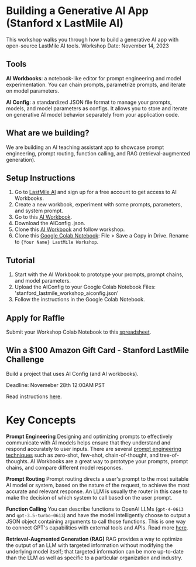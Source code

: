 # Building a Generative AI App (Stanford x LastMile AI)

This workshop walks you through how to build a generative AI app with open-source LastMile AI tools.
Workshop Date: November 14, 2023

## Tools

**AI Workbooks**: a notebook-like editor for prompt engineering and model experimentation. You can chain prompts, parametrize prompts, and iterate on model parameters.

**AI Config**: a standardized JSON file format to manage your prompts, models, and model parameters as configs. It allows you to store and iterate on generative AI model behavior separately from your application code.

## What are we building?

We are building an AI teaching assistant app to showcase prompt engineering, prompt routing, function calling, and RAG (retrieval-augmented generation).

## Setup Instructions

1. Go to [LastMile AI](https://lastmileai.dev) and sign up for a free account to get access to AI Workbooks.
2. Create a new workbook, experiment with some prompts, parameters, and system prompt.
3. Go to this [AI Workbook](https://lastmileai.dev/workbooks/clowg4ywg00daqpf2cvyz9z0g).
4. Download the AIConfig .json.
5. Clone this [AI Workbook](https://lastmileai.dev/workbooks/clowg4ywg00daqpf2cvyz9z0g) and follow workshop.
6. Clone this [Google Colab Notebook](https://colab.research.google.com/drive/1bhG2YbBI4q3ZhoEZ_LdflLf-AkV9WWc9): File > Save a Copy in Drive. Rename to `{Your Name} LastMile Workshop`.

## Tutorial

1. Start with the AI Workbook to prototype your prompts, prompt chains, and model parameters.
2. Upload the AIConfig to your Google Colab Notebook Files: 'stanford_lastmile_workshop_aiconfig.json'
3. Follow the instructions in the Google Colab Notebook.

## Apply for Raffle

Submit your Workshop Colab Notebook to this [spreadsheet](https://docs.google.com/spreadsheets/d/1c38NgDS0IIlYyuiHuCnCU_iWYE1TsxVwkOt_iMM9cdg/edit#gid=0).

## Win a $100 Amazon Gift Card - Stanford LastMile Challenge

Build a project that uses AI Config (and AI workbooks).

Deadline: Novemeber 28th 12:00AM PST

Read instructions [here](https://github.com/lastmile-ai/aiconfig/blob/main/workshops/Stanford/competition/README.md).

# Key Concepts

**Prompt Engineering**
Designing and optimizing prompts to effectively communicate with AI models helps ensure that they understand and respond accurately to user inputs. There are several [prompt engineering techniques](https://www.promptingguide.ai/) such as zero-shot, few-shot, chain-of-thought, and tree-of-thoughts. AI Workbooks are a great way to prototype your prompts, prompt chains, and compare different model responses.

**Prompt Routing**
Prompt routing directs a user's prompt to the most suitable AI model or system, based on the nature of the request, to achieve the most accurate and relevant response. An LLM is usually the router in this case to make the decision of which system to call based on the user prompt.

**Function Calling**
You can describe functions to OpenAI LLMs (`gpt-4-0613` and `gpt-3.5-turbo-0613`) and have the model intelligently choose to output a JSON object containing arguments to call those functions. This is one way to connect GPT's capabilities with external tools and APIs. Read more [here](https://openai.com/blog/function-calling-and-other-api-updates).

**Retrieval-Augmented Generation (RAG)**
RAG provides a way to optimize the output of an LLM with targeted information without modifying the underlying model itself; that targeted information can be more up-to-date than the LLM as well as specific to a particular organization and industry.
